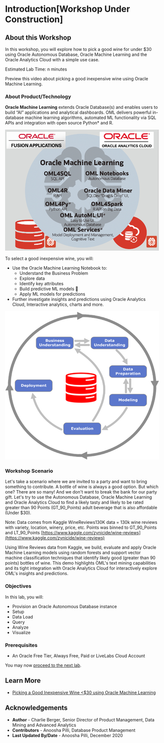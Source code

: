 # Introduction[Workshop Under Construction]

## About this Workshop

In this workshop, you will explore how to pick a good wine for under $30 using Oracle Autonomous Database, Oracle Machine Learning and the Oracle Analytics Cloud with a simple use case.

Estimated Lab Time: n minutes

Preview this video about picking a good inexpensive wine using Oracle Machine Learning.

[](youtube:nKDWODevoKQ)

### About Product/Technology

**Oracle Machine Learning** extends Oracle Database(s) and enables users to build “AI” applications and analytical dashboards. OML delivers powerful in-database machine learning algorithms, automated ML functionality via SQL APIs and integration with open source Python* and R.

![](./images/OML.png)

To select a good inexpensive wine, you will:
- Use the Oracle Machine Learning Notebook to:
    - Understand the Business Problem
    - Explore data
    - Identify key attributes
    - Build predictive ML models 
    - Apply ML models for predictions
- Further investigate insights and predictions using Oracle Analytics Cloud, Interactive analytics, charts and more.

![](./images/OML-problem.png)

### Workshop Scenario

Let's take a scenario where we are invited to a party and want to bring something to contribute. A bottle of wine is always a good option. But which one? There are so many! And we don't want to break the bank for our party gift. Let's try to use the Autonomous Database, Oracle Machine Learning and Oracle Analytics Cloud to find a likely tasty and likely to be rated greater than 90 Points (GT\_90\_Points) adult beverage that is also affordable (Under $30).

Note:  Data comes from Kaggle WineReviews130K data = 130k wine reviews with variety, location, winery, price, etc. Points was binned to GT\_90\_Points and LT\_90_Points  [https://www.kaggle.com/zynicide/wine-reviews](https://www.kaggle.com/zynicide/wine-reviews)

Using Wine Reviews data from Kaggle, we build, evaluate and apply Oracle Machine Learning models using random forests and support vector machine classification techniques that identify likely good (greater than 90 points) bottles of wine. This demo highlights OML's text mining capabilities and its tight integration with Oracle Analytics Cloud for interactively explore OML's insights and predictions.

### Objectives

In this lab, you will:
* Provision an Oracle Autonomous Database instance
* Setup
* Data Load
* Query
* Analyze
* Visualize

### Prerequisites

* An Oracle Free Tier, Always Free, Paid or LiveLabs Cloud Account

You may now [proceed to the next lab](#next).

## Learn More

* [Picking a Good Inexpensive Wine <$30 using Oracle Machine Learning](https://blogs.oracle.com/machinelearning/picking-a-good-inexpensive-wine-%3c30-using-oracle-machine-learning)

## Acknowledgements

* **Author** - Charlie Berger, Senior Director of Product Management, Data Mining and Advanced Analytics
* **Contributors** -  Anoosha Pilli, Database Product Management
* **Last Updated By/Date** - Anoosha Pilli, December 2020